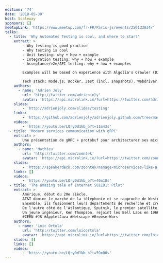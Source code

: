 ```yaml
---
edition: '74'
date: '2018-05-30'
host: Scaleway
sponsors: []
meetupLink: 'https://www.meetup.com/fr-FR/Paris-js/events/250133834/'
talks:
  - title: 'Why Automated Testing is cool, and where to start'
    extract: >
        - Why testing is good practice
        - Why testing is cool
        - Unit testing: why + how + example
        - Integration testing: why + how + example
        - Acceptance/e2e/API testing: why + how + examples

        Examples will be based on experience with Algolia's Crawler (Distributed system built on Node.js), Openwhyd (Ex "legacy" startup product --> open-source project) and Next Step for Trello (Google Chrome extension, open-source).

        Tech stack: Node.js, Docker, Jest (incl. snapshots), Webdriver.io + Selenium.
    authors:
      - name: 'Adrien Joly'
        url: 'http://twitter.com/adrienjoly'
        avatar: 'https://api.microlink.io/?url=https://twitter.com/adrienjoly&amps;embed=image.url'
    slides:
        - 'http://adrienjoly.com/slides/testing'
    links:
        - 'https://github.com/adrienjoly/adrienjoly.github.com/tree/master/slides/testing/sample-tests'
    videos:
        - 'https://youtu.be/LQry0d1kb_o?t=11m43s'
  - title: 'Modern services communication with gRPC'
    extract: >
        Une présentation de gRPC + protobuf pour architecturer ses microservices, avec une petite démo en nodeJS et une petit clin d'oeil à GraphQL
    authors:
      - name: 'Mathieu'
        url: 'http://twitter.com/zoontek'
        avatar: 'https://api.microlink.io/?url=https://twitter.com/zoontek&amps;embed=image.url'
    slides:
        - 'https://speakerdeck.com/zoontek/manage-microservices-like-a-chef'
    links: []
    videos:
        - 'https://youtu.be/LQry0d1kb_o?t=40m10s'
  - title: 'The amazing tale of Internet S01E01: Pilot'
    extract: >
        Amérique, début du 20e siècle.
        AT&T domine le marché de la téléphonie et se rapproche de Western Electric.
        Ensemble, ils fusionnent leurs départements de recherche et créent les Bell Labs.
        De l'autre côté de l'Atlantique, Sputnik, le premier satellite, est lancé en 1957, symbole de l'entrée dans l'ère spatiale.
        Un jeune ingénieur, Ken Thompson, rejoint les Bell Labs en 1966 et va changer le cours de l'histoire.
        #CERN #JS #AppletJava #Netscape #BrowserWars
    authors:
      - name: 'Loic Ortola'
        url: 'http://twitter.com/loicortola'
        avatar: 'https://api.microlink.io/?url=https://twitter.com/loicortola&amps;embed=image.url'
    slides: []
    links: []
    videos:
        - 'https://youtu.be/LQry0d1kb_o?t=59m00s'
---
```

